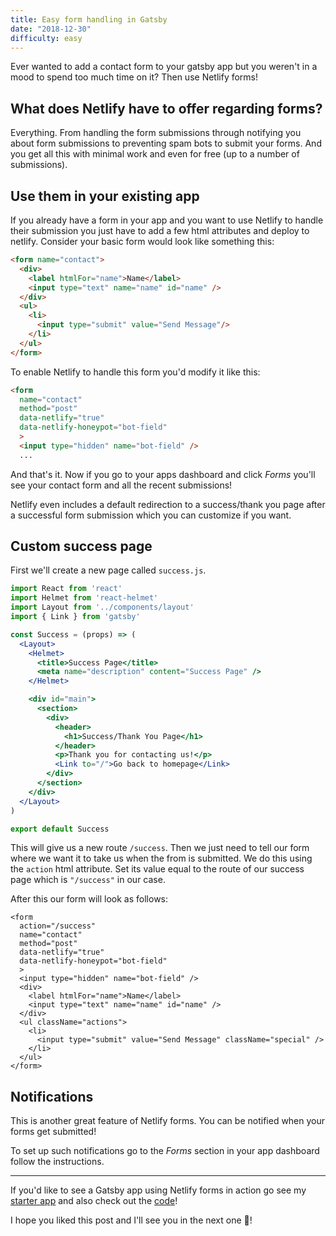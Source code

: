 ```yaml
---
title: Easy form handling in Gatsby
date: "2018-12-30"
difficulty: easy
---
```


Ever wanted to add a contact form to your gatsby app but you weren't in a mood to spend too much time on it?
Then use Netlify forms!

## What does Netlify have to offer regarding forms?

Everything.
From handling the form submissions through notifying you about form submissions to preventing spam bots to submit your forms.
And you get all this with minimal work and even for free (up to a number of submissions).

## Use them in your existing app

If you already have a form in your app and you want to use Netlify to handle their submission you just have to add a few html attributes and deploy to netlify.
Consider your basic form would look like something this:

```html
<form name="contact">
  <div>
    <label htmlFor="name">Name</label>
    <input type="text" name="name" id="name" />
  </div>
  <ul>
    <li>
      <input type="submit" value="Send Message"/>
    </li>
  </ul>
</form>
```

To enable Netlify to handle this form you'd modify it like this:

```html
<form 
  name="contact" 
  method="post" 
  data-netlify="true" 
  data-netlify-honeypot="bot-field"
  >
  <input type="hidden" name="bot-field" />
  ...
```

And that's it.
Now if you go to your apps dashboard and click _Forms_ you'll see your contact form and all the recent submissions!

Netlify even includes a default redirection to a success/thank you page after a successful form submission which you can customize if you want.

## Custom success page

First we'll create a new page called `success.js`.

```jsx
import React from 'react'
import Helmet from 'react-helmet'
import Layout from '../components/layout'
import { Link } from 'gatsby'

const Success = (props) => (
  <Layout>
    <Helmet>
      <title>Success Page</title>
      <meta name="description" content="Success Page" />
    </Helmet>

    <div id="main">
      <section>
        <div>
          <header>
            <h1>Success/Thank You Page</h1>
          </header>
          <p>Thank you for contacting us!</p>
          <Link to="/">Go back to homepage</Link>
        </div>
      </section>
    </div>
  </Layout>
)

export default Success
```

This will give us a new route `/success`.
Then we just need to tell our form where we want it to take us when the from is submitted.
We do this using the `action` html attribute.
Set its value equal to the route of our success page which is `"/success"` in our case.

After this our form will look as follows:

```html{2}
<form 
  action="/success"
  name="contact" 
  method="post" 
  data-netlify="true" 
  data-netlify-honeypot="bot-field"
  >
  <input type="hidden" name="bot-field" />
  <div>
    <label htmlFor="name">Name</label>
    <input type="text" name="name" id="name" />
  </div>
  <ul className="actions">
    <li>
      <input type="submit" value="Send Message" className="special" />
    </li>
  </ul>
</form>
```

## Notifications

This is another great feature of Netlify forms.
You can be notified when your forms get submitted!

To set up such notifications go to the _Forms_ section in your app dashboard follow the instructions.

---

If you'd like to see a Gatsby app using Netlify forms in action go see my [starter app](https://forms-starter.netlify.com/) and also check out the [code](https://github.com/vojoup/netlify-forms-starter)!

I hope you liked this post and I'll see you in the next one 👋!
